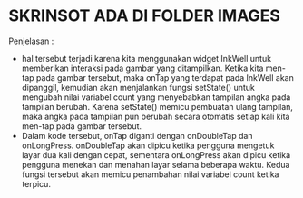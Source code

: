 # SKRINSOT ADA DI FOLDER IMAGES

Penjelasan :
- hal tersebut terjadi karena kita menggunakan widget InkWell untuk memberikan interaksi pada gambar yang ditampilkan. Ketika kita men-tap pada gambar tersebut, maka onTap yang terdapat pada InkWell akan dipanggil, kemudian akan menjalankan fungsi setState() untuk mengubah nilai variabel count yang menyebabkan tampilan angka pada tampilan berubah. Karena setState() memicu pembuatan ulang tampilan, maka angka pada tampilan pun berubah secara otomatis setiap kali kita men-tap pada gambar tersebut.
- Dalam kode tersebut, onTap diganti dengan onDoubleTap dan onLongPress. onDoubleTap akan dipicu ketika pengguna mengetuk layar dua kali dengan cepat, sementara onLongPress akan dipicu ketika pengguna menekan dan menahan layar selama beberapa waktu. Kedua fungsi tersebut akan memicu penambahan nilai variabel count ketika terpicu.
